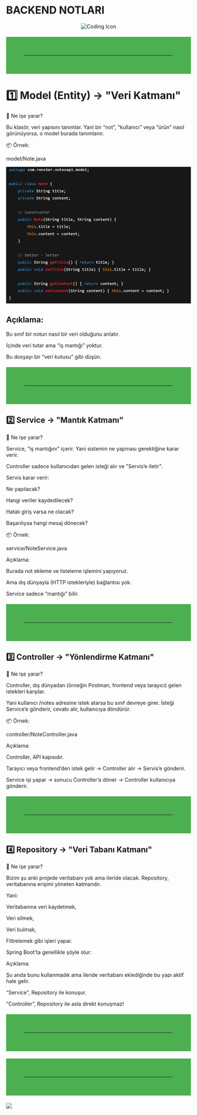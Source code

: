 # BACKEND NOTLARI
<p align="center">
  <img src="https://img.icons8.com/external-flaticons-lineal-color-flat-icons/64/000000/external-coding-web-development-flaticons-lineal-color-flat-icons.png" alt="Coding Icon" />
</p>

<hr style="border: 50px solid #4CAF50; margin: 20px 0;">

# 1️⃣ Model (Entity) → "Veri Katmanı"
📘 Ne işe yarar?

Bu klasör, veri yapısını tanımlar.
Yani bir “not”, “kullanıcı” veya “ürün” nasıl görünüyorsa, o model burada tanımlanır.

📦 Örnek:

model/Note.java

![Java Code](https://raw.githubusercontent.com/RENCBERAKMAN/dev-knowledge/main/images/javacode.jpg)

## Açıklama:

Bu sınıf bir notun nasıl bir veri olduğunu anlatır.

İçinde veri tutar ama “iş mantığı” yoktur.

Bu dosyayı bir “veri kutusu” gibi düşün.

<hr style="border: 50px solid #4CAF50; margin: 20px 0;">

## 2️⃣ Service → "Mantık Katmanı"
📘 Ne işe yarar?

Service, “iş mantığını” içerir.
Yani sistemin ne yapması gerektiğine karar verir.

Controller sadece kullanıcıdan gelen isteği alır ve "Servis’e iletir".

Servis karar verir:

Ne yapılacak?

Hangi veriler kaydedilecek?

Hatalı giriş varsa ne olacak?

Başarılıysa hangi mesaj dönecek?

📦 Örnek:

service/NoteService.java


Açıklama:

Burada not ekleme ve listeleme işlemini yapıyoruz.

Ama dış dünyayla (HTTP istekleriyle) bağlantısı yok.

Service sadece “mantığı” bilir.

<hr style="border: 50px solid #4CAF50; margin: 20px 0;">

## 3️⃣ Controller → "Yönlendirme Katmanı"
📘 Ne işe yarar?

Controller, dış dünyadan (örneğin Postman, frontend veya tarayıcı) gelen istekleri karşılar.

Yani kullanıcı /notes adresine istek atarsa bu sınıf devreye girer.
İsteği Service’e gönderir, cevabı alır, kullanıcıya döndürür.

📦 Örnek:

controller/NoteController.java

Açıklama:

Controller, API kapısıdır.

Tarayıcı veya frontend’den istek gelir → Controller alır → Servis’e gönderir.

Service işi yapar → sonucu Controller’a döner → Controller kullanıcıya gönderir.
<hr style="border: 50px solid #4CAF50; margin: 20px 0;">

## 4️⃣ Repository → "Veri Tabanı Katmanı"
📘 Ne işe yarar?

Bizim şu anki projede veritabanı yok ama ileride olacak.
Repository, veritabanına erişimi yöneten katmandır.

Yani:

Veritabanına veri kaydetmek,

Veri silmek,

Veri bulmak,

Filtrelemek gibi işleri yapar.

Spring Boot’ta genellikle şöyle olur:


Açıklama:

Şu anda bunu kullanmadık ama ileride veritabanı eklediğinde bu yapı aktif hale gelir.

“Service”, Repository ile konuşur.

“Controller”, Repository ile asla direkt konuşmaz!
<hr style="border: 50px solid #4CAF50; margin: 20px 0;">

<hr style="border: 50px solid #4CAF50; margin: 20px 0;">


  <img src="https://capsule-render.vercel.app/api?type=waving&color=0:0f2027,50:203a43,100:2c5364&height=200&section=footer&text=Thanks%20for%20visiting!%20🚀&fontSize=30&fontColor=ffffff" />
</p>